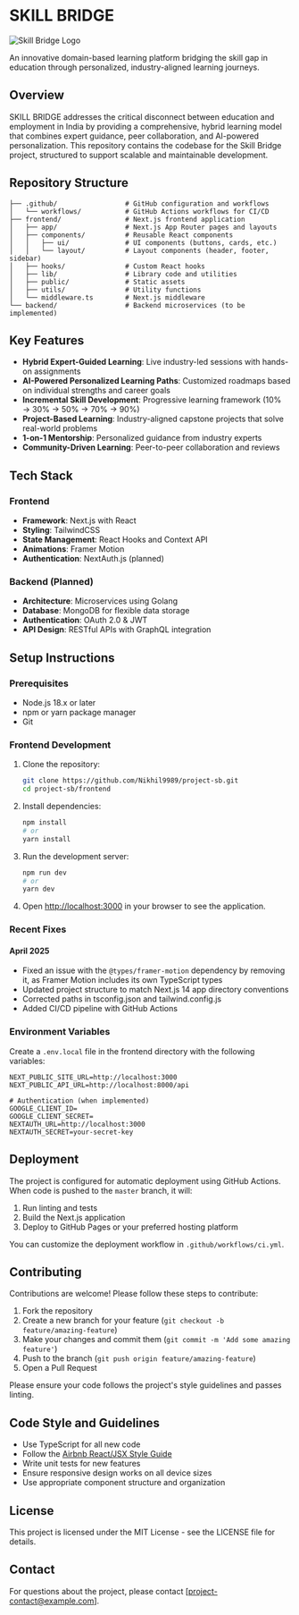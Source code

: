 # SKILL BRIDGE

![Skill Bridge Logo](frontend/public/logo.png)

An innovative domain-based learning platform bridging the skill gap in education through personalized, industry-aligned learning journeys.

## Overview

SKILL BRIDGE addresses the critical disconnect between education and employment in India by providing a comprehensive, hybrid learning model that combines expert guidance, peer collaboration, and AI-powered personalization. This repository contains the codebase for the Skill Bridge project, structured to support scalable and maintainable development.

## Repository Structure

```
├── .github/                 # GitHub configuration and workflows
│   └── workflows/           # GitHub Actions workflows for CI/CD
├── frontend/                # Next.js frontend application
│   ├── app/                 # Next.js App Router pages and layouts
│   ├── components/          # Reusable React components
│   │   ├── ui/              # UI components (buttons, cards, etc.)
│   │   └── layout/          # Layout components (header, footer, sidebar)
│   ├── hooks/               # Custom React hooks
│   ├── lib/                 # Library code and utilities
│   ├── public/              # Static assets
│   ├── utils/               # Utility functions
│   └── middleware.ts        # Next.js middleware
└── backend/                 # Backend microservices (to be implemented)
```

## Key Features

- **Hybrid Expert-Guided Learning**: Live industry-led sessions with hands-on assignments
- **AI-Powered Personalized Learning Paths**: Customized roadmaps based on individual strengths and career goals
- **Incremental Skill Development**: Progressive learning framework (10% → 30% → 50% → 70% → 90%)
- **Project-Based Learning**: Industry-aligned capstone projects that solve real-world problems
- **1-on-1 Mentorship**: Personalized guidance from industry experts
- **Community-Driven Learning**: Peer-to-peer collaboration and reviews

## Tech Stack

### Frontend
- **Framework**: Next.js with React
- **Styling**: TailwindCSS
- **State Management**: React Hooks and Context API
- **Animations**: Framer Motion
- **Authentication**: NextAuth.js (planned)

### Backend (Planned)
- **Architecture**: Microservices using Golang
- **Database**: MongoDB for flexible data storage
- **Authentication**: OAuth 2.0 & JWT
- **API Design**: RESTful APIs with GraphQL integration

## Setup Instructions

### Prerequisites

- Node.js 18.x or later
- npm or yarn package manager
- Git

### Frontend Development

1. Clone the repository:
   ```bash
   git clone https://github.com/Nikhil9989/project-sb.git
   cd project-sb/frontend
   ```

2. Install dependencies:
   ```bash
   npm install
   # or
   yarn install
   ```

3. Run the development server:
   ```bash
   npm run dev
   # or
   yarn dev
   ```

4. Open [http://localhost:3000](http://localhost:3000) in your browser to see the application.

### Recent Fixes

#### April 2025
- Fixed an issue with the `@types/framer-motion` dependency by removing it, as Framer Motion includes its own TypeScript types
- Updated project structure to match Next.js 14 app directory conventions
- Corrected paths in tsconfig.json and tailwind.config.js
- Added CI/CD pipeline with GitHub Actions

### Environment Variables

Create a `.env.local` file in the frontend directory with the following variables:

```
NEXT_PUBLIC_SITE_URL=http://localhost:3000
NEXT_PUBLIC_API_URL=http://localhost:8000/api

# Authentication (when implemented)
GOOGLE_CLIENT_ID=
GOOGLE_CLIENT_SECRET=
NEXTAUTH_URL=http://localhost:3000
NEXTAUTH_SECRET=your-secret-key
```

## Deployment

The project is configured for automatic deployment using GitHub Actions. When code is pushed to the `master` branch, it will:

1. Run linting and tests
2. Build the Next.js application
3. Deploy to GitHub Pages or your preferred hosting platform

You can customize the deployment workflow in `.github/workflows/ci.yml`.

## Contributing

Contributions are welcome! Please follow these steps to contribute:

1. Fork the repository
2. Create a new branch for your feature (`git checkout -b feature/amazing-feature`)
3. Make your changes and commit them (`git commit -m 'Add some amazing feature'`)
4. Push to the branch (`git push origin feature/amazing-feature`)
5. Open a Pull Request

Please ensure your code follows the project's style guidelines and passes linting.

## Code Style and Guidelines

- Use TypeScript for all new code
- Follow the [Airbnb React/JSX Style Guide](https://github.com/airbnb/javascript/tree/master/react)
- Write unit tests for new features
- Ensure responsive design works on all device sizes
- Use appropriate component structure and organization

## License

This project is licensed under the MIT License - see the LICENSE file for details.

## Contact

For questions about the project, please contact [project-contact@example.com].
